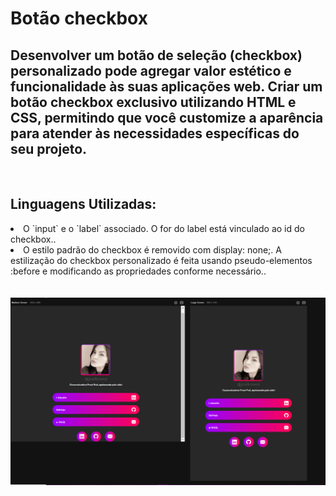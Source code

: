 <h1>Botão checkbox</h1>
<h2>Desenvolver um botão de seleção (checkbox) personalizado pode agregar valor estético e funcionalidade às suas aplicações web. Criar um botão checkbox exclusivo utilizando HTML e CSS, permitindo que você customize a aparência para atender às necessidades específicas do seu projeto.</h2>
<br>
<h2>Linguagens Utilizadas:</h2>
<lo>
  <li>O `input` e o `label` associado. O for do label está vinculado ao id do checkbox..</li>
  <li> O estilo padrão do checkbox é removido com display: none;. A estilização do checkbox personalizado é feita usando pseudo-elementos :before e modificando as propriedades conforme necessário..</li>
</lo>
<br>
<br>
<img src="https://github.com/Josetelma/Projeto-Bio/blob/main/assets/2.PNG?raw=true)https://github.com/Josetelma/Projeto-Bio/blob/main/assets/2.PNG?raw=true">


